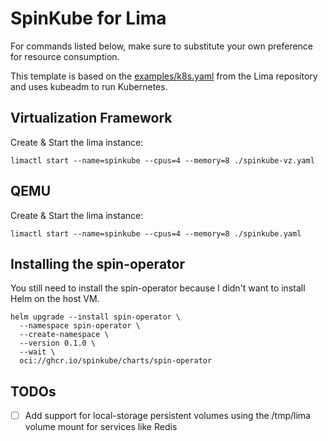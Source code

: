 # SpinKube for Lima

For commands listed below, make sure to substitute your own preference for resource consumption. 

This template is based on the [examples/k8s.yaml](https://github.com/lima-vm/lima/blob/master/examples/k8s.yaml) from the Lima repository and uses kubeadm to run Kubernetes.

## Virtualization Framework

Create & Start the lima instance:

```shell
limactl start --name=spinkube --cpus=4 --memory=8 ./spinkube-vz.yaml
```

## QEMU

Create & Start the lima instance:

```shell
limactl start --name=spinkube --cpus=4 --memory=8 ./spinkube.yaml
```

## Installing the spin-operator

You still need to install the spin-operator because I didn't want to install Helm on the host VM. 

```shell
helm upgrade --install spin-operator \
  --namespace spin-operator \
  --create-namespace \
  --version 0.1.0 \
  --wait \
  oci://ghcr.io/spinkube/charts/spin-operator
```

## TODOs
- [ ] Add support for local-storage persistent volumes using the /tmp/lima volume mount for services like Redis
